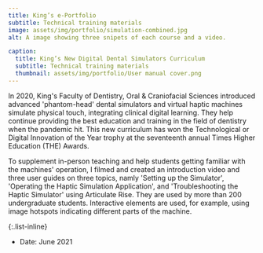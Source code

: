 ```yaml
---
title: King’s e-Portfolio
subtitle: Technical training materials
image: assets/img/portfolio/simulation-combined.jpg
alt: A image showing three snipets of each course and a video.

caption:
  title: King’s New Digital Dental Simulators Curriculum
  subtitle: Technical training materials
  thumbnail: assets/img/portfolio/User manual cover.png
---
```

In 2020, King's Faculty of Dentistry, Oral & Craniofacial Sciences introduced advanced 'phantom-head' dental simulators and virtual haptic machines simulate physical touch, integrating clinical digital learning. They help continue providing the best education and training in the field of dentistry when the pandemic hit.
This new curriculum has won the Technological or Digital Innovation of the Year trophy at the seventeenth annual Times Higher Education (THE) Awards.

To supplement in-person teaching and help students getting familiar with the machines' operation, I filmed and created an introduction video and three user guides on three topics, namly 'Setting up the Simulator', 'Operating the Haptic Simulation Application', and 'Troubleshooting the Haptic Simulator' using Articulate Rise. They are used by more than 200 undergraduate students. Interactive elements are used, for example, using image hotspots indicating different parts of the machine.

{:.list-inline}
- Date: June 2021
